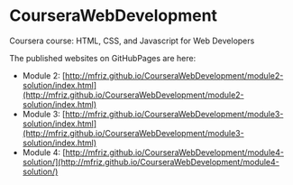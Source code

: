 # CourseraWebDevelopment
Coursera course: HTML, CSS, and Javascript for Web Developers

The published websites on GitHubPages are here:
* Module 2: 
[http://mfriz.github.io/CourseraWebDevelopment/module2-solution/index.html](http://mfriz.github.io/CourseraWebDevelopment/module2-solution/index.html)
* Module 3:
[http://mfriz.github.io/CourseraWebDevelopment/module3-solution/index.html](http://mfriz.github.io/CourseraWebDevelopment/module3-solution/index.html)
* Module 4:
[http://mfriz.github.io/CourseraWebDevelopment/module4-solution/](http://mfriz.github.io/CourseraWebDevelopment/module4-solution/)